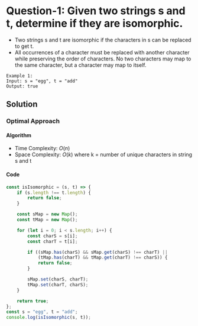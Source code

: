 # Question-1: Given two strings s and t, determine if they are isomorphic.


- Two strings s and t are isomorphic if the characters in s can be replaced to get t.
- All occurrences of a character must be replaced with another character while preserving the order of characters. No two characters may map to the same character, but a character may map to itself.


```
Example 1:
Input: s = "egg", t = "add"
Output: true
```


## Solution


### Optimal Approach


#### Algorithm


- Time Complexity: $O(n)$
- Space Complexity: $O(k)$ where k = number of unique characters in string s and t


#### Code


```javascript
const isIsomorphic = (s, t) => {
    if (s.length !== t.length) {
        return false;
    }

    const sMap = new Map();
    const tMap = new Map();

    for (let i = 0; i < s.length; i++) {
        const charS = s[i];
        const charT = t[i];

        if ((sMap.has(charS) && sMap.get(charS) !== charT) ||
            (tMap.has(charT) && tMap.get(charT) !== charS)) {
            return false;
        }

        sMap.set(charS, charT);
        tMap.set(charT, charS);
    }

    return true;
};
const s = "egg", t = "add";
console.log(isIsomorphic(s, t));
```